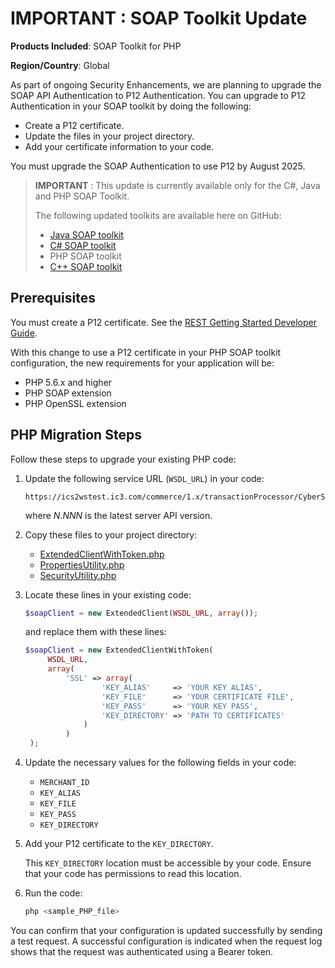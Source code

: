 # IMPORTANT : SOAP Toolkit Update

**Products Included**: SOAP Toolkit for PHP

**Region/Country**: Global

As part of ongoing Security Enhancements, we are planning to upgrade the SOAP API Authentication to P12 Authentication. You can upgrade to P12 Authentication in your SOAP toolkit by doing the following:

- Create a P12 certificate.
- Update the files in your project directory.
- Add your certificate information to your code.

You must upgrade the SOAP Authentication to use P12 by August 2025.

> **IMPORTANT** : This update is currently available only for the C#, Java and PHP SOAP Toolkit.
> 
> The following updated toolkits are available here on GitHub:
> 
> - [Java SOAP toolkit](../JavaSoapToolkit/README.md)
> - [C# SOAP toolkit](../CSharpSoapToolkit/README.md)
> - PHP SOAP toolkit
> - [C++ SOAP toolkit](../CPlusPlusSoapToolkit/README.md)

## Prerequisites

You must create a P12 certificate. See the [REST Getting Started Developer Guide](https://developer.cybersource.com/docs/cybs/en-us/platform/developer/all/rest/rest-getting-started/restgs-jwt-message-intro/restgs-security-p12-intro.html).

With this change to use a P12 certificate in your PHP SOAP toolkit configuration, the new requirements for your application will be:

- PHP 5.6.x and higher
- PHP SOAP extension
- PHP OpenSSL extension

## PHP Migration Steps

Follow these steps to upgrade your existing PHP code:

1. Update the following service URL (`WSDL_URL`) in your code:

   ```text
   https://ics2wstest.ic3.com/commerce/1.x/transactionProcessor/CyberSourceTransaction_N.NNN.wsdl
   ```

   where *N.NNN* is the latest server API version.

2. Copy these files to your project directory:
   - [ExtendedClientWithToken.php](ExtendedClientWithToken.php)
   - [PropertiesUtility.php](PropertiesUtility.php)
   - [SecurityUtility.php](SecurityUtility.php)

3. Locate these lines in your existing code:

   ```php
   $soapClient = new ExtendedClient(WSDL_URL, array());
   ```

   and replace them with these lines:

   ```php
   $soapClient = new ExtendedClientWithToken(
        WSDL_URL,
        array(
            'SSL' => array(
                    'KEY_ALIAS'     => 'YOUR KEY ALIAS',
                    'KEY_FILE'      => 'YOUR CERTIFICATE FILE',
                    'KEY_PASS'      => 'YOUR KEY PASS',
                    'KEY_DIRECTORY' => 'PATH TO CERTIFICATES'
                )
            )
    );
   ```

4. Update the necessary values for the following fields in your code:
   - `MERCHANT_ID`
   - `KEY_ALIAS`
   - `KEY_FILE`
   - `KEY_PASS`
   - `KEY_DIRECTORY`

5. Add your P12 certificate to the `KEY_DIRECTORY`.

   This `KEY_DIRECTORY` location must be accessible by your code. Ensure that your code has permissions to read this location.

6. Run the code:

   ```bash
   php <sample_PHP_file>
   ```

You can confirm that your configuration is updated successfully by sending a test request. A successful configuration is indicated when the request log shows that the request was authenticated using a Bearer token.
